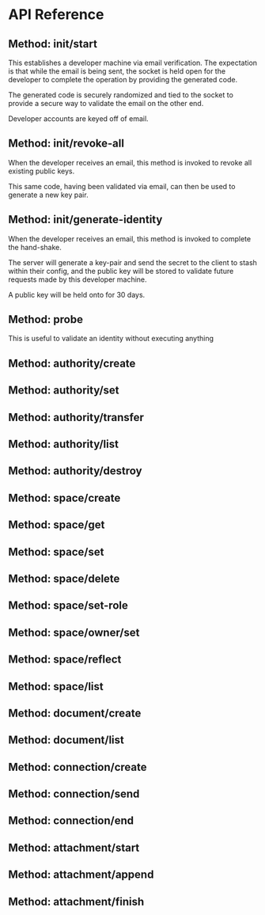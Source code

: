 # API Reference 

## Method: init/start
This establishes a developer machine via email verification. The expectation is that while the email is
being sent, the socket is held open for the developer to complete the operation by providing the generated
code.

The generated code is securely randomized and tied to the socket to provide a secure way to validate the
email on the other end.

Developer accounts are keyed off of email.

## Method: init/revoke-all
When the developer receives an email, this method is invoked to revoke all existing public keys.

This same code, having been validated via email, can then be used to generate a new key pair.

## Method: init/generate-identity
When the developer receives an email, this method is invoked to complete the hand-shake.

The server will generate a key-pair and send the secret to the client to stash within their config, and the
public key will be stored to validate future requests made by this developer machine.

A public key will be held onto for 30 days.

## Method: probe
This is useful to validate an identity without executing anything

## Method: authority/create


## Method: authority/set


## Method: authority/transfer


## Method: authority/list


## Method: authority/destroy


## Method: space/create


## Method: space/get


## Method: space/set


## Method: space/delete


## Method: space/set-role


## Method: space/owner/set


## Method: space/reflect


## Method: space/list


## Method: document/create


## Method: document/list


## Method: connection/create


## Method: connection/send


## Method: connection/end


## Method: attachment/start


## Method: attachment/append


## Method: attachment/finish


